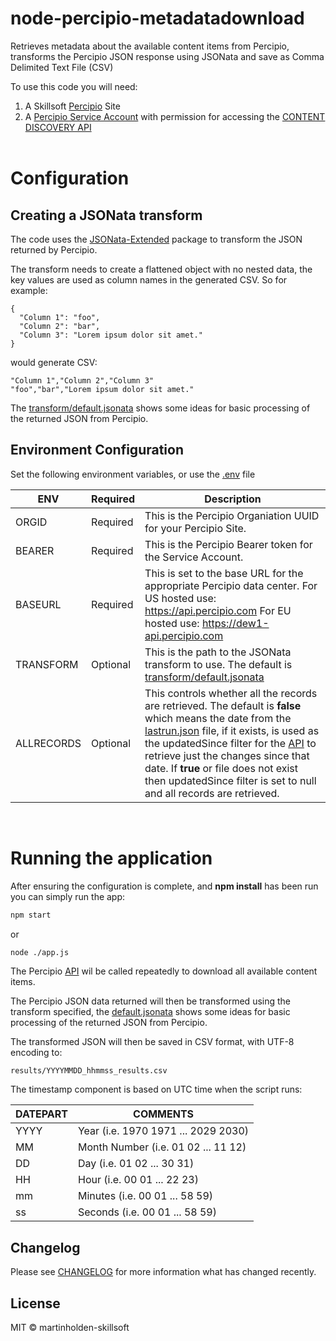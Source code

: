 # node-percipio-metadatadownload

Retrieves metadata about the available content items from Percipio, transforms the Percipio JSON response using JSONata and save as Comma Delimited Text File (CSV)

To use this code you will need:

1. A Skillsoft [Percipio](https://www.skillsoft.com/platform-solution/percipio/) Site
1. A [Percipio Service Account](https://documentation.skillsoft.com/en_us/pes/Integration/Understanding-Percipio/rest-api/pes_authentication.htm) with permission for accessing the [CONTENT DISCOVERY API](https://documentation.skillsoft.com/en_us/pes/Integration/Understanding-Percipio/rest-api/pes_rest_api.htm)
   <br/><br/>

# Configuration

## Creating a JSONata transform

The code uses the [JSONata-Extended](https://www.npmjs.com/package/jsonata-extended) package to transform the JSON returned by Percipio.

The transform needs to create a flattened object with no nested data, the key values are used as column names in the generated CSV. So for example:

```
{
  "Column 1": "foo",
  "Column 2": "bar",
  "Column 3": "Lorem ipsum dolor sit amet."
}
```

would generate CSV:

```
"Column 1","Column 2","Column 3"
"foo","bar","Lorem ipsum dolor sit amet."
```

The [transform/default.jsonata](transform/default.jsonata) shows some ideas for basic processing of the returned JSON from Percipio.

## Environment Configuration

Set the following environment variables, or use the [.env](.env) file

| ENV        | Required | Description                                                                                                                                                                                                                                                                                                                                                                                                               |
| ---------- | -------- | ------------------------------------------------------------------------------------------------------------------------------------------------------------------------------------------------------------------------------------------------------------------------------------------------------------------------------------------------------------------------------------------------------------------------- |
| ORGID      | Required | This is the Percipio Organiation UUID for your Percipio Site.                                                                                                                                                                                                                                                                                                                                                             |
| BEARER     | Required | This is the Percipio Bearer token for the Service Account.                                                                                                                                                                                                                                                                                                                                                                |
| BASEURL    | Required | This is set to the base URL for the appropriate Percipio data center. For US hosted use: https://api.percipio.com For EU hosted use: https://dew1-api.percipio.com                                                                                                                                                                                                                                                        |
| TRANSFORM  | Optional | This is the path to the JSONata transform to use. The default is [transform/default.jsonata](transform/default.jsonata)                                                                                                                                                                                                                                                                                                   |
| ALLRECORDS | Optional | This controls whether all the records are retrieved. The default is **false** which means the date from the [lastrun.json](lastrun.json) file, if it exists, is used as the updatedSince filter for the [API](https://api.percipio.com/content-discovery/api-docs/#/Content/getCatalogContentV2) to retrieve just the changes since that date. If **true** or file does not exist then updatedSince filter is set to null and all records are retrieved. |

<br/>

# Running the application

After ensuring the configuration is complete, and **npm install** has been run you can simply run the app:

```bash
npm start
```

or

```bash
node ./app.js
```

The Percipio [API](https://api.percipio.com/content-discovery/api-docs/#/Content/getCatalogContentV2) wil be called repeatedly to download all available content items.

The Percipio JSON data returned will then be transformed using the transform specified, the [default.jsonata](transform/default.jsonata) shows some ideas for basic processing of the returned JSON from Percipio.

The transformed JSON will then be saved in CSV format, with UTF-8 encoding to:

```
results/YYYYMMDD_hhmmss_results.csv
```

The timestamp component is based on UTC time when the script runs:

| DATEPART | COMMENTS                            |
| -------- | ----------------------------------- |
| YYYY     | Year (i.e. 1970 1971 ... 2029 2030) |
| MM       | Month Number (i.e. 01 02 ... 11 12) |
| DD       | Day (i.e. 01 02 ... 30 31)          |
| HH       | Hour (i.e. 00 01 ... 22 23)         |
| mm       | Minutes (i.e. 00 01 ... 58 59)      |
| ss       | Seconds (i.e. 00 01 ... 58 59)      |

## Changelog

Please see [CHANGELOG](CHANGELOG.md) for more information what has changed recently.

## License

MIT © martinholden-skillsoft
